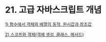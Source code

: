 # 21. 고급 자바스크립트 개념

[1) 함수에서 객체와 배열의 동작, 원시값과 참조값](https://github.com/xoxojw/100-days-of-web-development/blob/21-more-adv-javascript/01_함수-원시값-참조값.md)

[2) 스코프와 객체(객체 생성, 클래스, 메서드)](https://github.com/xoxojw/100-days-of-web-development/blob/21-more-adv-javascript/02-스코프와-객체.md)